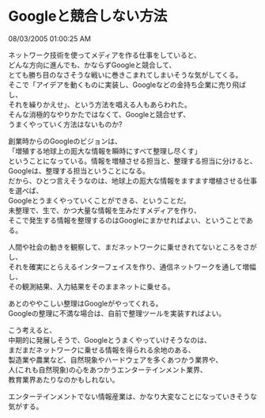 Googleと競合しない方法
====
08/03/2005 01:00:25 AM


<p>ネットワーク技術を使ってメディアを作る仕事をしていると、<br />
どんな方向に進んでも、かならずGoogleと競合して、<br />
とても勝ち目のなさそうな戦いに巻きこまれてしまいそうな気がしてくる。<br />
そこで「アイデアを動くものに実装し、Googleなどの金持ち企業に売り飛ばし、<br />
それを繰りかえせ」、という方法を唱える人もあらわれた。<br />
そんな消極的なやりかたではなくて、Googleと競合せず、<br />
うまくやっていく方法はないものか?</p>

<p>創業時からのGoogleのビジョンは、<br />
「増殖する地球上の厖大な情報を瞬時にすべて整理し尽くす」<br />
ということになっている。情報を増植させる担当と、整理する担当に分けると、<br />
Googleは、整理する担当ということになる。<br />
だから、ひとつ言えそうなのは、地球上の厖大な情報をますます増植させる仕事を選べば、<br />
Googleとうまくやっていくことができる、ということだ。<br />
未整理で、生で、かつ大量な情報を生みだすメディアを作り、<br />
そこで発生する情報を整理するのはGoogleにまかせればよい、ということである。</p>

<p>人間や社会の動きを観察して、まだネットワークに乗せきれてないところをさがし、<br />
それを確実にとらえるインターフェイスを作り、通信ネットワークを通して増幅し、<br />
その観測結果、入力結果をそのままネットに乗せる。</p>

<p>あとのややこしい整理はGoogleがやってくれる。<br />
Googleの整理に不満な場合は、自前で整理ツールを実装すればよい。</p>

<p>こう考えると、<br />
中期的に発展しそうで、Googleとうまくやっていけそうなのは、<br />
まだまだネットワークに乗せる情報を得られる余地のある、<br />
製造業や農業など、自然現象やハードウェアを多くあつかう業界や、<br />
人(これも自然現象)の心をあつかうエンターテインメント業界、<br />
教育業界あたりなのかもしれない。</p>

<p>エンターテインメントでない情報産業は、かなり大変なことになっていきそうな気がする。</p>
